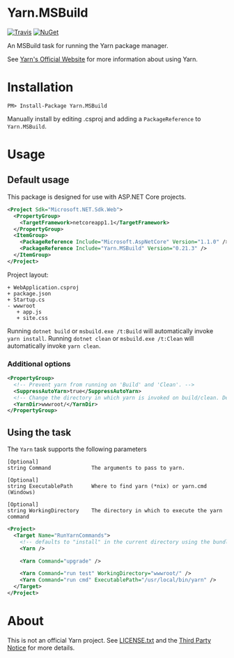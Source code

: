Yarn.MSBuild
============

[![Travis](https://img.shields.io/travis/natemcmaster/Yarn.MSBuild.svg?style=flat&label=travis)](https://travis-ci.org/natemcmaster/Yarn.MSBuild)
[![NuGet](https://img.shields.io/nuget/v/Yarn.MSBuild.svg?style=flat)](https://nuget.org/packages/Yarn.MSBuild)


An MSBuild task for running the Yarn package manager.

See [Yarn's Official Website](https://yarnpkg.com/en/) for more information about using Yarn.

# Installation

```
PM> Install-Package Yarn.MSBuild
```

Manually install by editing .csproj and adding a `PackageReference` to `Yarn.MSBuild`.

# Usage

## Default usage

This package is designed for use with ASP.NET Core projects.

```xml 
<Project Sdk="Microsoft.NET.Sdk.Web">
  <PropertyGroup>
    <TargetFramework>netcoreapp1.1</TargetFramework>
  </PropertyGroup>
  <ItemGroup>
    <PackageReference Include="Microsoft.AspNetCore" Version="1.1.0" />
    <PackageReference Include="Yarn.MSBuild" Version="0.21.3" />
  </ItemGroup>
</Project>
```

Project layout:
```
+ WebApplication.csproj
+ package.json
+ Startup.cs
- wwwroot
   + app.js
   + site.css
```

Running `dotnet build` or `msbuild.exe /t:Build` will automatically invoke `yarn install`.
Running `dotnet clean` or `msbuild.exe /t:Clean` will automatically invoke `yarn clean`.

### Additional options

```xml
<PropertyGroup>
  <!-- Prevent yarn from running on 'Build' and 'Clean'. -->
  <SuppressAutoYarn>true</SuppressAutoYarn>
  <!-- Change the directory in which yarn is invoked on build/clean. Defaults to MSBuildProjectDirectory. -->
  <YarnDir>wwwroot/</YarnDir>
</PropertyGroup>
```

## Using the task 

The `Yarn` task supports the following parameters
```
[Optional]
string Command             The arguments to pass to yarn.

[Optional]
string ExecutablePath      Where to find yarn (*nix) or yarn.cmd (Windows)

[Optional]
string WorkingDirectory    The directory in which to execute the yarn command
```

```xml
<Project>
  <Target Name="RunYarnCommands">
    <!-- defaults to "install" in the current directory using the bundled version of yarn. -->
    <Yarn /> 

    <Yarn Command="upgrade" />

    <Yarn Command="run test" WorkingDirectory="wwwroot/" />
    <Yarn Command="run cmd" ExecutablePath="/usr/local/bin/yarn" />
  </Target>
</Project>
```

# About

This is not an official Yarn project. See [LICENSE.txt](LICENSE.txt) and the [Third Party Notice](src/Yarn.MSBuild/third_party_notice.txt) for more details.
